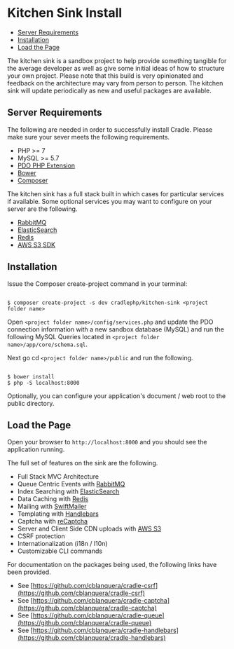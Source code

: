 # Kitchen Sink Install

 - [Server Requirements](#requirements)
 - [Installation](#installation)
 - [Load the Page](#load)

The kitchen sink is a sandbox project to help provide something tangible for 
the average developer as well as give some initial ideas of how to structure
your own project. Please note that this build is very opinionated and feedback
on the architecture may vary from person to person. The kitchen sink will
update periodically as new and useful packages are available.

<a name="requirements"></a>
## Server Requirements

The following are needed in order to successfully install Cradle. Please make
sure your sever meets the following requirements.

 - PHP >= 7
 - MySQL >= 5.7
 - [PDO PHP Extension](http://php.net/manual/en/book.pdo.php)
 - [Bower](https://bower.io/)
 - [Composer](https://getcomposer.org/)

The kitchen sink has a full stack built in which cases for particular services
if available. Some optional services you may want to configure on your server are
the following.

 - [RabbitMQ](https://packagist.org/packages/php-amqplib/php-amqplib)
 - [ElasticSearch](https://packagist.org/packages/elasticsearch/elasticsearch)
 - [Redis](https://packagist.org/packages/predis/predis)
 - [AWS S3 SDK](https://packagist.org/packages/aws/aws-sdk-php)

<a name="installation"></a>
## Installation

Issue the Composer create-project command in your terminal:

```

$ composer create-project -s dev cradlephp/kitchen-sink <project folder name>

```

Open `<project folder name>/config/services.php` and update the PDO connection
information with a new sandbox database (MySQL) and run the following
MySQL Queries located in `<project folder name>/app/core/schema.sql`.

Next go cd `<project folder name>/public` and run the following.

```

$ bower install
$ php -S localhost:8000

```

Optionally, you can configure your application's document / web root to the
public directory.

<a name="load"></a>
## Load the Page

Open your browser to `http://localhost:8000` and you should see the application
running.

The full set of features on the sink are the following.
- Full Stack MVC Architecture
- Queue Centric Events with [RabbitMQ](https://www.rabbitmq.com/)
- Index Searching with [ElasticSearch](https://www.elastic.co/)
- Data Caching with [Redis](https://redis.io/)
- Mailing with [SwiftMailer](https://packagist.org/packages/swiftmailer/swiftmailer)
- Templating with [Handlebars](http://handlebarsjs.com/)
- Captcha with [reCaptcha](https://www.google.com/recaptcha/intro/index.html)
- Server and Client Side CDN uploads with [AWS S3](https://aws.amazon.com/s3/)
- CSRF protection
- Internationalization (i18n / l10n)
- Customizable CLI commands

For documentation on the packages being used, the following links have been
provided.

 - See [https://github.com/cblanquera/cradle-csrf](https://github.com/cblanquera/cradle-csrf)
 - See [https://github.com/cblanquera/cradle-captcha](https://github.com/cblanquera/cradle-captcha)
 - See [https://github.com/cblanquera/cradle-queue](https://github.com/cblanquera/cradle-queue)
 - See [https://github.com/cblanquera/cradle-handlebars](https://github.com/cblanquera/cradle-handlebars)
